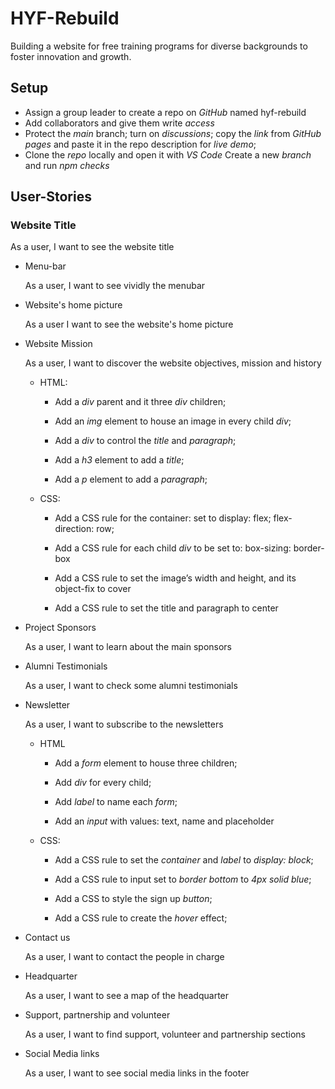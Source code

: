 # HYF-Rebuild

Building a website for free training programs for diverse backgrounds to foster
innovation and growth.

## Setup

- Assign a group leader to create a repo on _GitHub_ named hyf-rebuild
- Add collaborators and give them write _access_
- Protect the _main_ branch; turn on _discussions_; copy the _link_ from _GitHub
  pages_ and paste it in the repo description for _live demo_;
- Clone the _repo_ locally and open it with _VS Code_ Create a new _branch_ and
  run _npm checks_

## User-Stories

### Website Title

As a user, I want to see the website title

- Menu-bar

  As a user, I want to see vividly the menubar

- Website's home picture

  As a user I want to see the website's home picture

- Website Mission

  As a user, I want to discover the website objectives, mission and history

  - HTML:

    - Add a _div_ parent and it three _div_ children;

    - Add an _img_ element to house an image in every child _div_;

    - Add a _div_ to control the _title_ and _paragraph_;

    - Add a _h3_ element to add a _title_;

    - Add a _p_ element to add a _paragraph_;

  - CSS:

    - Add a CSS rule for the container: set to display: flex; flex-direction:
      row;

    - Add a CSS rule for each child _div_ to be set to: box-sizing: border-box

    - Add a CSS rule to set the image’s width and height, and its object-fix to
      cover

    - Add a CSS rule to set the title and paragraph to center

- Project Sponsors

  As a user, I want to learn about the main sponsors

- Alumni Testimonials

  As a user, I want to check some alumni testimonials

- Newsletter

  As a user, I want to subscribe to the newsletters

  - HTML

    - Add a _form_ element to house three children;

    - Add _div_ for every child;

    - Add _label_ to name each _form_;

    - Add an _input_ with values: text, name and placeholder

  - CSS:

    - Add a CSS rule to set the _container_ and _label_ to _display: block_;

    - Add a CSS rule to input set to _border bottom_ to _4px solid blue_;

    - Add a CSS to style the sign up _button_;

    - Add a CSS rule to create the _hover_ effect;

- Contact us

  As a user, I want to contact the people in charge

- Headquarter

  As a user, I want to see a map of the headquarter

- Support, partnership and volunteer

  As a user, I want to find support, volunteer and partnership sections

- Social Media links

  As a user, I want to see social media links in the footer

